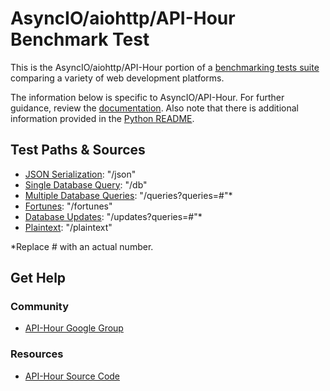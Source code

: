 # AsyncIO/aiohttp/API-Hour Benchmark Test

This is the AsyncIO/aiohttp/API-Hour portion of a [benchmarking tests suite](../../) 
comparing a variety of web development platforms.

The information below is specific to AsyncIO/API-Hour. For further guidance, 
review the [documentation](http://frameworkbenchmarks.readthedocs.org/en/latest/). 
Also note that there is additional information provided in 
the [Python README](../).

## Test Paths & Sources

* [JSON Serialization](aiohttp.web/hello/endpoints/world.py): "/json"
* [Single Database Query](aiohttp.web/hello/services/world.py): "/db"
* [Multiple Database Queries](aiohttp.web/hello/services/world.py): "/queries?queries=#"*
* [Fortunes](aiohttp.web/hello/services/world.py): "/fortunes"
* [Database Updates](aiohttp.web/hello/services/world.py): "/updates?queries=#"*
* [Plaintext](aiohttp.web/hello/endpoints/world.py): "/plaintext"

*Replace # with an actual number.

## Get Help

### Community

* [API-Hour Google Group](https://groups.google.com/forum/#!forum/api-hour)

### Resources

* [API-Hour Source Code](https://github.com/Eyepea/API-Hour)
